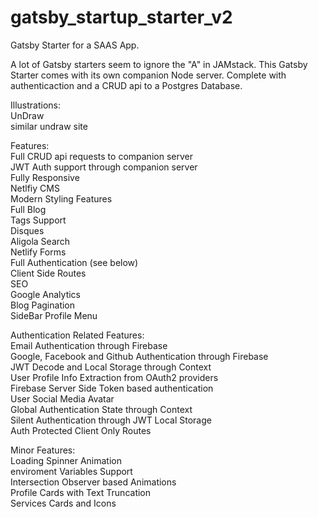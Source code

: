 # gatsby_startup_starter_v2


Gatsby Starter for a SAAS App.   


A lot of Gatsby starters seem to ignore the "A" in JAMstack. This Gatsby Starter comes with its own companion Node server. Complete with authenticaction and a CRUD api to a Postgres Database.  





Illustrations:  
UnDraw  
similar undraw site  


Features:  
Full CRUD api requests to companion server  
JWT Auth support through companion server  
Fully Responsive  
Netlfiy CMS  
Modern Styling Features  
Full Blog  
Tags Support  
Disques  
Aligola Search  
Netlify Forms  
Full Authentication (see below)  
Client Side Routes  
SEO  
Google Analytics  
Blog Pagination  
SideBar Profile Menu  


Authentication Related Features:   
Email Authentication through Firebase  
Google, Facebook and Github Authentication through Firebase  
JWT Decode and Local Storage through Context  
User Profile Info Extraction from OAuth2 providers  
Firebase Server Side Token based authentication  
User Social Media Avatar  
Global Authentication State through Context  
Silent Authentication through JWT Local Storage  
Auth Protected Client Only Routes  


Minor Features:  
Loading Spinner Animation  
enviroment Variables Support  
Intersection Observer based Animations  
Profile Cards with Text Truncation  
Services Cards and Icons  








